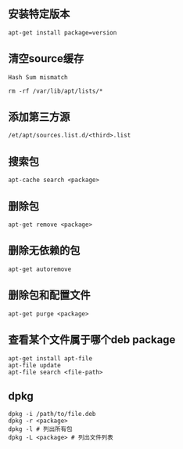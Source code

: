 ## 安装特定版本
```
apt-get install package=version
```
## 清空source缓存
```
Hash Sum mismatch

rm -rf /var/lib/apt/lists/*
```

## 添加第三方源
```
/et/apt/sources.list.d/<third>.list
```
## 搜索包
```
apt-cache search <package>
```
## 删除包
```
apt-get remove <package>
```


## 删除无依赖的包
```
apt-get autoremove
```

## 删除包和配置文件
```
apt-get purge <package>
```


## 查看某个文件属于哪个deb package
```
apt-get install apt-file
apt-file update
apt-file search <file-path>
```


## dpkg
```
dpkg -i /path/to/file.deb
dpkg -r <package>
dpkg -l # 列出所有包
dpkg -L <package> # 列出文件列表
```
